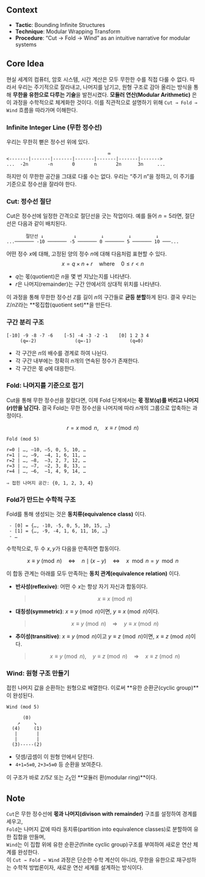 ## Context
- **Tactic**: Bounding Infinite Structures
- **Technique**: Modular Wrapping Transform
- **Procedure**: “Cut → Fold → Wind” as an intuitive narrative for modular systems

## Core Idea

현실 세계의 컴퓨터, 암호 시스템, 시간 계산은 모두 무한한 수를 직접 다룰 수 없다.
따라서 우리는 주기적으로 잘라내고, 나머지를 남기고, 원형 구조로 감아 올리는 방식을 통해 **무한을 유한으로 다루는 기술**을 발전시켰다.
**모듈러 연산(Modular Arithmetic)** 은 이 과정을 수학적으로 체계화한 것이다.
이를 직관적으로 설명하기 위해 `Cut → Fold → Wind` 흐름을 따라가며 이해한다.

### Infinite Integer Line (무한 정수선)
우리는 무한히 뻗은 정수선 위에 있다.

```
                                     ∞
<-------|-------|-------|-------|-------|-------|------->
...  -2n       -n       0       n       2n      3n     ...
```

하지만 이 무한한 공간을 그대로 다룰 수는 없다.
우리는 “주기 n”을 정하고, 이 주기를 기준으로 정수선을 잘라야 한다.

### Cut: 정수선 절단
Cut은 정수선에 일정한 간격으로 절단선을 긋는 작업이다.
예를 들어 $n=5$라면, 절단선은 다음과 같이 배치된다.

```
       절단선 ↓           ↓         ↓         ↓         ↓
...─────── -10 ─────── -5 ─────── 0 ─────── 5 ─────── 10 ───...
```

어떤 정수 $x$에 대해, 고정된 양의 정수 $n$에 대해 다음처럼 표현할 수 있다.
$$x = q \times n + r \quad \text{where} \quad 0 \leq r < n$$

- $q$는 몫(quotient)은 $n$을 몇 번 지났는지를 나타낸다.
- $r$은 나머지(remainder)는 구간 안에서의 상대적 위치를 나타낸다.

이 과정을 통해 무한한 정수선 $\mathbb{Z}$를 길이 $n$의 구간들로 **균등 분할**하게 된다.
결국 우리는 $\mathbb{Z}/n\mathbb{Z}$라는 **몫집합(quotient set)**을 만든다.

### 구간 분리 구조

```
[-10] -9 -8 -7 -6    [-5] -4 -3 -2 -1    [0] 1 2 3 4
     (q=-2)              (q=-1)              (q=0)
```

- 각 구간은 $n$의 배수를 경계로 하여 나뉜다.
- 각 구간 내부에는 정확히 $n$개의 연속된 정수가 존재한다.
- 각 구간은 몫 $q$에 대응한다.

### Fold: 나머지를 기준으로 접기
Cut을 통해 무한 정수선을 잘랐다면, 이제 Fold 단계에서는 **몫 정보($q$)를 버리고 나머지($r$)만을 남긴다.**
결국 Fold는 무한 정수선을 나머지에 따라 $n$개의 그룹으로 압축하는 과정이다.

$$
r = x \bmod n,\quad
x \equiv r \pmod{n}
$$

```
Fold (mod 5)

r=0 | …, –10, –5, 0, 5, 10, …
r=1 | …, –9,  –4, 1, 6, 11, …
r=2 | …, –8,  –3, 2, 7, 12, …
r=3 | …, –7,  –2, 3, 8, 13, …
r=4 | …, –6,  –1, 4, 9, 14, …

⇒ 접힌 나머지 공간: {0, 1, 2, 3, 4}
```

### Fold가 만드는 수학적 구조
Fold를 통해 생성되는 것은 **동치류(equivalence class)** 이다.

```
 - [0] = {…, -10, -5, 0, 5, 10, 15, …}
 - [1] = {…, -9, -4, 1, 6, 11, 16, …}
 - …
```

수학적으로, 두 수 $x, y$가 다음을 만족하면 합동이다.

$$
x \equiv y \pmod{n} \quad \iff \quad n \mid (x-y)
\quad \iff \quad x \mod n = y \mod n
$$

이 합동 관계는 아래를 모두 만족하는 **동치 관계(equivalence relation)** 이다.
- **반사성(reflexive)**: 어떤 수  $x$는 항상 자기 자신과 합동이다.
  > $$x \equiv x \pmod{n}$$
- **대칭성(symmetric)**: $x \equiv y \pmod{n}$이면, $y \equiv x \pmod{n}$이다.  
  > $$x \equiv y \pmod{n} \quad \Rightarrow \quad y \equiv x \pmod{n}$$
- **추이성(transitive)**: $x \equiv y \pmod{n}$이고 $y \equiv z \pmod{n}$이면, $x \equiv z \pmod{n}$이다.  
  > $$x \equiv y \pmod{n}, \quad y \equiv z \pmod{n} \quad \Rightarrow \quad x \equiv z \pmod{n}$$

### Wind: 원형 구조 만들기
접힌 나머지 값을 순환하는 원형으로 배열한다. 이로써 **유한 순환군(cyclic group)**이 완성된다.

```
Wind (mod 5)

      (0)
    ↗     ↘
  (4)     (1)
   |       |
   |       |
  (3)-----(2)
```

- 덧셈/곱셈이 이 원형 안에서 닫힌다.
- `4+1=5≡0`, `2+3=5≡0` 등 순환을 보여준다.

이 구조가 바로 $\mathbb{Z}/5\mathbb{Z}$ 또는 $\mathbb{Z}_5$인 **모듈러 환(modular ring)**이다.

## Note
`Cut`은 무한 정수선에 **몫과 나머지(divison with remainder)** 구조를 설정하여 경계를 세우고,<br>
`Fold`는 나머지 값에 따라 동치류(partition into equivalence classes)로 분할하여 유한 집합을 만들며,<br>
`Wind`는 이 집합 위에 유한 순환군(finite cyclic group)구조를 부여하여 새로운 연산 체계를 완성한다.<br>
이 `Cut → Fold → Wind` 과정은 단순한 수학 계산이 아니라, 무한을 유한으로 재구성하는 수학적 방법론이자, 새로운 연산 세계를 설계하는 방식이다.
